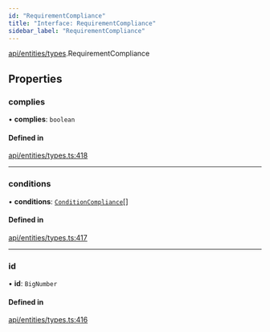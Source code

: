 ```yaml
---
id: "RequirementCompliance"
title: "Interface: RequirementCompliance"
sidebar_label: "RequirementCompliance"
---
```


[api/entities/types](../../../../../modules/API/Entities/Types/Types.md).RequirementCompliance

## Properties

### complies

• **complies**: `boolean`

#### Defined in

[api/entities/types.ts:418](https://github.com/PolymeshAssociation/polymesh-sdk/blob/f8a937f04/src/api/entities/types.ts#L418)

___

### conditions

• **conditions**: [`ConditionCompliance`](../ConditionCompliance/ConditionCompliance.md)[]

#### Defined in

[api/entities/types.ts:417](https://github.com/PolymeshAssociation/polymesh-sdk/blob/f8a937f04/src/api/entities/types.ts#L417)

___

### id

• **id**: `BigNumber`

#### Defined in

[api/entities/types.ts:416](https://github.com/PolymeshAssociation/polymesh-sdk/blob/f8a937f04/src/api/entities/types.ts#L416)
